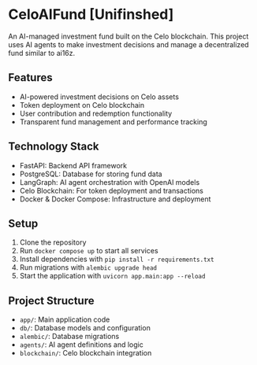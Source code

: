 

# CeloAIFund [Unifinshed]

An AI-managed investment fund built on the Celo blockchain. This project uses AI agents to make investment decisions and manage a decentralized fund similar to ai16z.

## Features

- AI-powered investment decisions on Celo assets
- Token deployment on Celo blockchain
- User contribution and redemption functionality
- Transparent fund management and performance tracking

## Technology Stack

- FastAPI: Backend API framework
- PostgreSQL: Database for storing fund data
- LangGraph: AI agent orchestration with OpenAI models
- Celo Blockchain: For token deployment and transactions
- Docker & Docker Compose: Infrastructure and deployment

## Setup

1. Clone the repository
2. Run `docker compose up` to start all services
3. Install dependencies with `pip install -r requirements.txt`
4. Run migrations with `alembic upgrade head`
5. Start the application with `uvicorn app.main:app --reload`

## Project Structure

- `app/`: Main application code
- `db/`: Database models and configuration
- `alembic/`: Database migrations
- `agents/`: AI agent definitions and logic
- `blockchain/`: Celo blockchain integration
